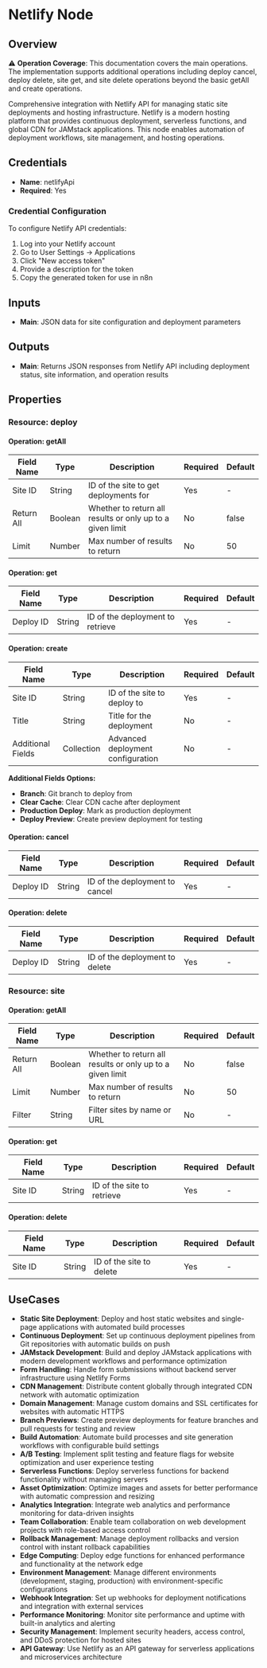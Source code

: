 # Netlify Node

## Overview

⚠️ **Operation Coverage**: This documentation covers the main operations. The implementation supports additional operations including deploy cancel, deploy delete, site get, and site delete operations beyond the basic getAll and create operations.

Comprehensive integration with Netlify API for managing static site deployments and hosting infrastructure. Netlify is a modern hosting platform that provides continuous deployment, serverless functions, and global CDN for JAMstack applications. This node enables automation of deployment workflows, site management, and hosting operations.

## Credentials

- **Name**: netlifyApi
- **Required**: Yes

### Credential Configuration
To configure Netlify API credentials:
1. Log into your Netlify account
2. Go to User Settings → Applications
3. Click "New access token"
4. Provide a description for the token
5. Copy the generated token for use in n8n

## Inputs

- **Main**: JSON data for site configuration and deployment parameters

## Outputs

- **Main**: Returns JSON responses from Netlify API including deployment status, site information, and operation results

## Properties

### Resource: deploy

#### Operation: getAll

| Field Name | Type | Description | Required | Default |
|---|---|---|---|---|
| Site ID | String | ID of the site to get deployments for | Yes | - |
| Return All | Boolean | Whether to return all results or only up to a given limit | No | false |
| Limit | Number | Max number of results to return | No | 50 |

#### Operation: get

| Field Name | Type | Description | Required | Default |
|---|---|---|---|---|
| Deploy ID | String | ID of the deployment to retrieve | Yes | - |

#### Operation: create

| Field Name | Type | Description | Required | Default |
|---|---|---|---|---|
| Site ID | String | ID of the site to deploy to | Yes | - |
| Title | String | Title for the deployment | No | - |
| Additional Fields | Collection | Advanced deployment configuration | No | - |

**Additional Fields Options:**
- **Branch**: Git branch to deploy from
- **Clear Cache**: Clear CDN cache after deployment
- **Production Deploy**: Mark as production deployment
- **Deploy Preview**: Create preview deployment for testing

#### Operation: cancel

| Field Name | Type | Description | Required | Default |
|---|---|---|---|---|
| Deploy ID | String | ID of the deployment to cancel | Yes | - |

#### Operation: delete

| Field Name | Type | Description | Required | Default |
|---|---|---|---|---|
| Deploy ID | String | ID of the deployment to delete | Yes | - |

### Resource: site

#### Operation: getAll

| Field Name | Type | Description | Required | Default |
|---|---|---|---|---|
| Return All | Boolean | Whether to return all results or only up to a given limit | No | false |
| Limit | Number | Max number of results to return | No | 50 |
| Filter | String | Filter sites by name or URL | No | - |

#### Operation: get

| Field Name | Type | Description | Required | Default |
|---|---|---|---|---|
| Site ID | String | ID of the site to retrieve | Yes | - |

#### Operation: delete

| Field Name | Type | Description | Required | Default |
|---|---|---|---|---|
| Site ID | String | ID of the site to delete | Yes | - |

## UseCases

- **Static Site Deployment**: Deploy and host static websites and single-page applications with automated build processes
- **Continuous Deployment**: Set up continuous deployment pipelines from Git repositories with automatic builds on push
- **JAMstack Development**: Build and deploy JAMstack applications with modern development workflows and performance optimization
- **Form Handling**: Handle form submissions without backend server infrastructure using Netlify Forms
- **CDN Management**: Distribute content globally through integrated CDN network with automatic optimization
- **Domain Management**: Manage custom domains and SSL certificates for websites with automatic HTTPS
- **Branch Previews**: Create preview deployments for feature branches and pull requests for testing and review
- **Build Automation**: Automate build processes and site generation workflows with configurable build settings
- **A/B Testing**: Implement split testing and feature flags for website optimization and user experience testing
- **Serverless Functions**: Deploy serverless functions for backend functionality without managing servers
- **Asset Optimization**: Optimize images and assets for better performance with automatic compression and resizing
- **Analytics Integration**: Integrate web analytics and performance monitoring for data-driven insights
- **Team Collaboration**: Enable team collaboration on web development projects with role-based access control
- **Rollback Management**: Manage deployment rollbacks and version control with instant rollback capabilities
- **Edge Computing**: Deploy edge functions for enhanced performance and functionality at the network edge
- **Environment Management**: Manage different environments (development, staging, production) with environment-specific configurations
- **Webhook Integration**: Set up webhooks for deployment notifications and integration with external services
- **Performance Monitoring**: Monitor site performance and uptime with built-in analytics and alerting
- **Security Management**: Implement security headers, access control, and DDoS protection for hosted sites
- **API Gateway**: Use Netlify as an API gateway for serverless applications and microservices architecture

